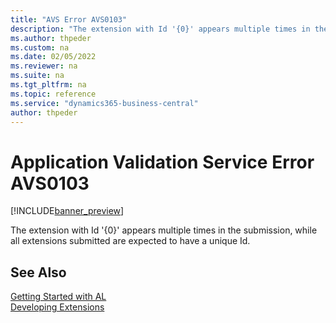 ```yaml
---
title: "AVS Error AVS0103"
description: "The extension with Id '{0}' appears multiple times in the submission, while all extensions submitted are expected to have a unique Id."
ms.author: thpeder
ms.custom: na
ms.date: 02/05/2022
ms.reviewer: na
ms.suite: na
ms.tgt_pltfrm: na
ms.topic: reference
ms.service: "dynamics365-business-central"
author: thpeder
---
```

# Application Validation Service Error AVS0103

[!INCLUDE[banner_preview](../includes/banner_preview.md)]

The extension with Id '{0}' appears multiple times in the submission, while all extensions submitted are expected to have a unique Id.

## See Also  
[Getting Started with AL](../devenv-get-started.md)  
[Developing Extensions](../devenv-dev-overview.md)  